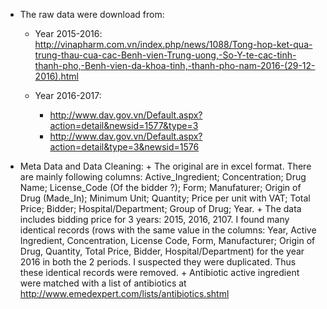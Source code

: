 - The raw data were download from:
    + Year 2015-2016: http://vinapharm.com.vn/index.php/news/1088/Tong-hop-ket-qua-trung-thau-cua-cac-Benh-vien-Trung-uong,-So-Y-te-cac-tinh-thanh-pho,-Benh-vien-da-khoa-tinh,-thanh-pho-nam-2016-(29-12-2016).html
    
    + Year 2016-2017:
        + http://www.dav.gov.vn/Default.aspx?action=detail&newsid=1577&type=3
        + http://www.dav.gov.vn/Default.aspx?action=detail&type=3&newsid=1576
  
- Meta Data and Data Cleaning: 
      + The original are in excel format. There are mainly following columns:
      Active_Ingredient; Concentration; Drug Name; License_Code (Of the bidder ?); Form; Manufaturer; Origin of Drug (Made_In); Minimum Unit; Quantity; Price per unit with VAT; Total Price; Bidder; Hospital/Department; Group of Drug; Year.
      + The data includes bidding price for 3 years: 2015, 2016, 2107. I found many identical records (rows with the same value in the columns: Year, Active Ingredient, Concentration, License Code, Form, Manufacturer; Origin of Drug, Quantity, Total Price, Bidder, Hospital/Department) for the year 2016 in both the 2 periods. I suspected they were duplicated. Thus these identical records were removed.
      + Antibiotic active ingredient were matched with a list of antibiotics at http://www.emedexpert.com/lists/antibiotics.shtml

